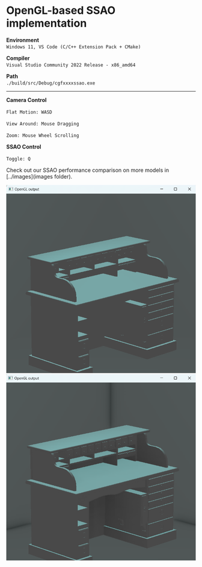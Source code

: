 
# OpenGL-based SSAO implementation




**Environment**  
`Windows 11, VS Code (C/C++ Extension Pack + CMake)`


**Compiler**  
`Visual Studio Community 2022 Release - x86_amd64`


**Path**  
`./build/src/Debug/cgfxxxxssao.exe`

---

**Camera Control**

`Flat Motion: WASD`

`View Around: Mouse Dragging`

`Zoom: Mouse Wheel Scrolling`

**SSAO Control**

`Toggle: Q`

Check out our SSAO performance comparison on more models in [../images](images folder). 

![img4](../images/desk-off.png )
![img5](../images/desk-on.png)
